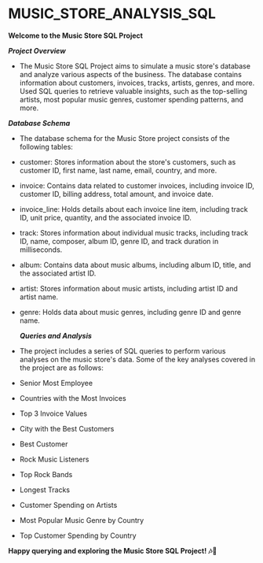 # MUSIC_STORE_ANALYSIS_SQL
**Welcome to the Music Store SQL Project**

***Project Overview***
- The Music Store SQL Project aims to simulate a music store's database and analyze various aspects of the business. The database contains information about customers, invoices, tracks, artists, genres, and more. Used SQL queries to retrieve valuable insights, such as the top-selling artists, most popular music genres, customer spending patterns, and more.

***Database Schema***
- The database schema for the Music Store project consists of the following tables:
- customer: Stores information about the store's customers, such as customer ID, first name, last name, email, country, and more.
- invoice: Contains data related to customer invoices, including invoice ID, customer ID, billing address, total amount, and invoice date.
- invoice_line: Holds details about each invoice line item, including track ID, unit price, quantity, and the associated invoice ID.
- track: Stores information about individual music tracks, including track ID, name, composer, album ID, genre ID, and track duration in 
  milliseconds.
- album: Contains data about music albums, including album ID, title, and the associated artist ID.
- artist: Stores information about music artists, including artist ID and artist name.
- genre: Holds data about music genres, including genre ID and genre name.

  ***Queries and Analysis***

- The project includes a series of SQL queries to perform various analyses on the music store's data. Some of the key analyses covered in 
  the project are as follows:

- Senior Most Employee
- Countries with the Most Invoices
- Top 3 Invoice Values
- City with the Best Customers
- Best Customer
- Rock Music Listeners
- Top Rock Bands
- Longest Tracks
- Customer Spending on Artists
- Most Popular Music Genre by Country
- Top Customer Spending by Country


**Happy querying and exploring the Music Store SQL Project! 🎶🎵**
